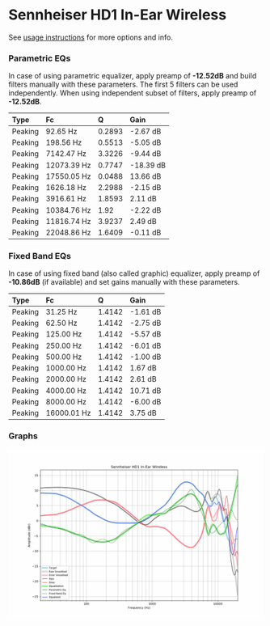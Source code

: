 # Sennheiser HD1 In-Ear Wireless
See [usage instructions](https://github.com/jaakkopasanen/AutoEq#usage) for more options and info.

### Parametric EQs
In case of using parametric equalizer, apply preamp of **-12.52dB** and build filters manually
with these parameters. The first 5 filters can be used independently.
When using independent subset of filters, apply preamp of **-12.52dB**.

| Type    | Fc          |      Q | Gain      |
|:--------|:------------|:-------|:----------|
| Peaking | 92.65 Hz    | 0.2893 | -2.67 dB  |
| Peaking | 198.56 Hz   | 0.5513 | -5.05 dB  |
| Peaking | 7142.47 Hz  | 3.3226 | -9.44 dB  |
| Peaking | 12073.39 Hz | 0.7747 | -18.39 dB |
| Peaking | 17550.05 Hz | 0.0488 | 13.66 dB  |
| Peaking | 1626.18 Hz  | 2.2988 | -2.15 dB  |
| Peaking | 3916.61 Hz  | 1.8593 | 2.11 dB   |
| Peaking | 10384.76 Hz | 1.92   | -2.22 dB  |
| Peaking | 11816.74 Hz | 3.9237 | 2.49 dB   |
| Peaking | 22048.86 Hz | 1.6409 | -0.11 dB  |

### Fixed Band EQs
In case of using fixed band (also called graphic) equalizer, apply preamp of **-10.86dB**
(if available) and set gains manually with these parameters.

| Type    | Fc          |      Q | Gain     |
|:--------|:------------|:-------|:---------|
| Peaking | 31.25 Hz    | 1.4142 | -1.61 dB |
| Peaking | 62.50 Hz    | 1.4142 | -2.75 dB |
| Peaking | 125.00 Hz   | 1.4142 | -5.57 dB |
| Peaking | 250.00 Hz   | 1.4142 | -6.01 dB |
| Peaking | 500.00 Hz   | 1.4142 | -1.00 dB |
| Peaking | 1000.00 Hz  | 1.4142 | 1.67 dB  |
| Peaking | 2000.00 Hz  | 1.4142 | 2.61 dB  |
| Peaking | 4000.00 Hz  | 1.4142 | 10.71 dB |
| Peaking | 8000.00 Hz  | 1.4142 | -6.00 dB |
| Peaking | 16000.01 Hz | 1.4142 | 3.75 dB  |

### Graphs
![](./Sennheiser%20HD1%20In-Ear%20Wireless.png)